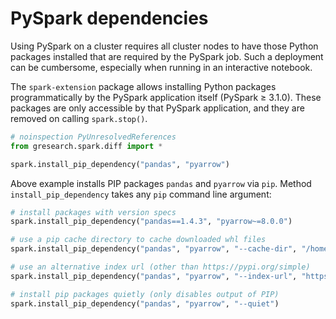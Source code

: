 # PySpark dependencies

Using PySpark on a cluster requires all cluster nodes to have those Python packages installed that are required by the PySpark job.
Such a deployment can be cumbersome, especially when running in an interactive notebook.

The `spark-extension` package allows installing Python packages programmatically by the PySpark application itself (PySpark ≥ 3.1.0).
These packages are only accessible by that PySpark application, and they are removed on calling `spark.stop()`.

```python
# noinspection PyUnresolvedReferences
from gresearch.spark.diff import *

spark.install_pip_dependency("pandas", "pyarrow")
```

Above example installs PIP packages `pandas` and `pyarrow` via `pip`. Method `install_pip_dependency` takes any `pip` command line argument:

```python
# install packages with version specs
spark.install_pip_dependency("pandas==1.4.3", "pyarrow~=8.0.0")

# use a pip cache directory to cache downloaded whl files
spark.install_pip_dependency("pandas", "pyarrow", "--cache-dir", "/home/user/.cache/pip")

# use an alternative index url (other than https://pypi.org/simple)
spark.install_pip_dependency("pandas", "pyarrow", "--index-url", "https://artifacts.company.com/pip")

# install pip packages quietly (only disables output of PIP)
spark.install_pip_dependency("pandas", "pyarrow", "--quiet")
```
